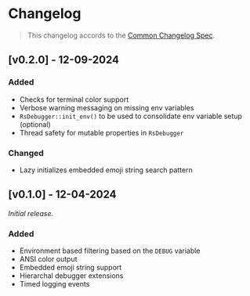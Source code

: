 # Changelog

> This changelog accords to the [Common Changelog Spec](https://github.com/vweevers/common-changelog/tree/main).

## [v0.2.0] - 12-09-2024

### Added

- Checks for terminal color support
- Verbose warning messaging on missing env variables
- `RsDebugger::init_env()` to be used to consolidate env variable setup (optional)
- Thread safety for mutable properties in `RsDebugger`

### Changed

- Lazy initializes embedded emoji string search pattern

## [v0.1.0] - 12-04-2024

_Initial release._

### Added

- Environment based filtering based on the `DEBUG` variable
- ANSI color output
- Embedded emoji string support
- Hierarchal debugger extensions
- Timed logging events
